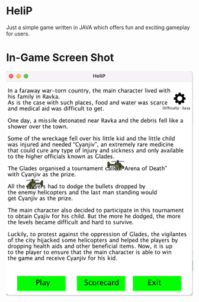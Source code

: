 # HeliP
Just a simple game written in JAVA which offers fun and exciting gameplay for users.
# In-Game Screen Shot
![Alt text]( https://github.com/imvishesharma/HeliP/blob/main/ScreenShots/1.png "Optional Title")

